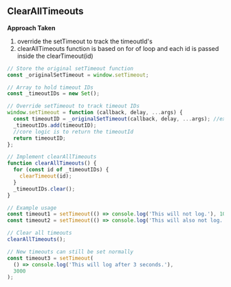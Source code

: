 ## ClearAllTimeouts

**Approach Taken**

1. override the setTimeout to track the timeoutId's
2. clearAllTimeouts function is based on for of loop and each id is passed inside the clearTimeout(id)

```js
// Store the original setTimeout function
const _originalSetTimeout = window.setTimeout;

// Array to hold timeout IDs
const _timeoutIDs = new Set();

// Override setTimeout to track timeout IDs
window.setTimeout = function (callback, delay, ...args) {
  const timeoutID = _originalSetTimeout(callback, delay, ...args); //ex: 1 is the timeoutId that is added inside timeoutIds Set
  _timeoutIDs.add(timeoutID);
  //core logic is to return the timeoutId
  return timeoutID;
};

// Implement clearAllTimeouts
function clearAllTimeouts() {
  for (const id of _timeoutIDs) {
    clearTimeout(id);
  }
  _timeoutIDs.clear();
}

// Example usage
const timeout1 = setTimeout(() => console.log('This will not log.'), 1000);
const timeout2 = setTimeout(() => console.log('This will also not log.'), 2000);

// Clear all timeouts
clearAllTimeouts();

// New timeouts can still be set normally
const timeout3 = setTimeout(
  () => console.log('This will log after 3 seconds.'),
  3000
);
```

